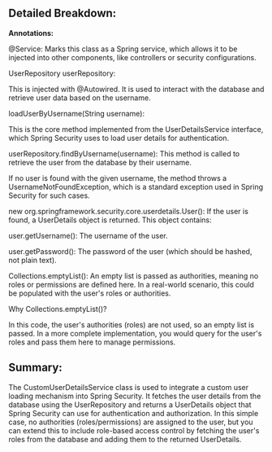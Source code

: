 ## Detailed Breakdown:

**Annotations:**

@Service: Marks this class as a Spring service, which allows it to be injected into other components, like controllers or security configurations.

UserRepository userRepository:

This is injected with @Autowired. It is used to interact with the database and retrieve user data based on the username.

loadUserByUsername(String username):

This is the core method implemented from the UserDetailsService interface, which Spring Security uses to load user details for authentication.

userRepository.findByUsername(username): This method is called to retrieve the user from the database by their username.

If no user is found with the given username, the method throws a UsernameNotFoundException, which is a standard exception used in Spring Security for such cases.

new org.springframework.security.core.userdetails.User(): If the user is found, a UserDetails object is returned. This object contains:

user.getUsername(): The username of the user.

user.getPassword(): The password of the user (which should be hashed, not plain text).

Collections.emptyList(): An empty list is passed as authorities, meaning no roles or permissions are defined here. In a real-world scenario, this could be populated with the user's roles or authorities.

Why Collections.emptyList()?

In this code, the user's authorities (roles) are not used, so an empty list is passed. In a more complete implementation, you would query for the user's roles and pass them here to manage permissions.

## Summary:

The CustomUserDetailsService class is used to integrate a custom user loading mechanism into Spring Security. It fetches the user details from the database using the UserRepository and returns a UserDetails object that Spring Security can use for authentication and authorization. In this simple case, no authorities (roles/permissions) are assigned to the user, but you can extend this to include role-based access control by fetching the user's roles from the database and adding them to the returned UserDetails.
